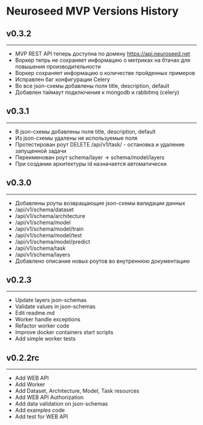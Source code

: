 # Neuroseed MVP Versions History

## v0.3.2

---

- MVP REST API теперь доступна по домену https://api.neuroseed.net
- Воркер тепрь не сохраняет информацию о метриках на бтачах для повышения производительности
- Воркер сохраняет информацию о количестве пройденных примеров
- Исправлен баг конфигурации Celery
- Во все json-схемы добавлены поля title, description, default
- Добавлен таймаут подключения к mongodb и rabbitmq (celery)

## v0.3.1

---

- В json-схемы добавлены поля title, description, default
- Из json-схемы удалены не используемые поля
- Протестирован роут DELETE /api/v1/task/<id> - остановка и удаление запущенной задачи
- Переименован роут schema/layer -> schema/model/layers
- При создании архитектуры id назначается автоматически

## v0.3.0

---

- Добавлены роуты возвращающие json-схемы валидации данных
- /api/v1/schema/dataset
- /api/v1/schema/architecture
- /api/v1/schema/model
- /api/v1/schema/model/train
- /api/v1/schema/model/test
- /api/v1/schema/model/predict
- /api/v1/schema/task
- /api/v1/schema/layers
- Добавлено описание новых роутов во внутреннюю документацию

## v0.2.3

---

- Update layers json-schemas
- Validate values in json-schemas
- Edit readme.md
- Worker handle exceptions
- Refactor worker code
- Improve docker containers start scripts
- Add simple worker tests

## v0.2.2rc

---

- Add WEB API
- Add Worker
- Add Dataset, Architecture, Model, Task resources
- Add WEB API Authorization
- Add data validation on json-schemas
- Add examples code
- Add test for WEB API
